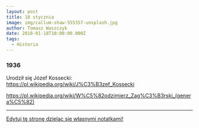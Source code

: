 ```yaml
---
layout: post
title: 18 stycznia
image: img/callum-shaw-555357-unsplash.jpg
author: Tomasz Waszczyk
date: 2018-01-18T10:00:00.000Z
tags:
  - Historia
---
```


### 1936

Urodził się Józef Kossecki: https://pl.wikipedia.org/wiki/J%C3%B3zef_Kossecki

https://pl.wikipedia.org/wiki/W%C5%82odzimierz_Zag%C3%B3rski_(genera%C5%82)

---

<a href="https://github.com/TomaszWaszczyk/historia.waszczyk.com/edit/master/src/content/january-18.md" target="_blank">Edytuj tę stronę dzieląc się własnymi notatkami!</a>
